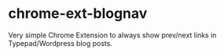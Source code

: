 chrome-ext-blognav
==================

Very simple Chrome Extension to always show prev/next links in Typepad/Wordpress blog posts.
